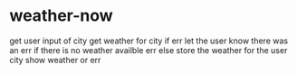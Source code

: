 # weather-now

get user input of city
get weather for city
    if err let the user know there was an err 
    if there is no weather availble err
    else store the weather for the user city
show  weather or err


